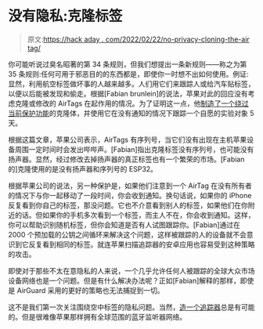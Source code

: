 # 没有隐私:克隆标签

> 原文:[https://hack aday . com/2022/02/22/no-privacy-cloning-the-air tag/](https://hackaday.com/2022/02/22/no-privacy-cloning-the-airtag/)

你可能听说过臭名昭著的第 34 条规则，但我们想提出一条新规则——称之为第 35 条规则:任何可用于邪恶目的的东西都是，即使你一时想不出如何使用。例证:显然，利用航空标签做坏事的人越来越多。人们用它们来跟踪人或给汽车贴标签，以便以后能被发现和偷走。根据[Fabian brunlein]的说法，苹果对此的回应没有考虑克隆或修改的 AirTags 在起作用的情况。为了证明这一点，他[制造了一个绕过当前保护功能](https://positive.security/blog/find-you)的克隆体，并使用它在没有通知的情况下跟踪一个自愿的实验对象 5 天。

根据这篇文章，苹果公司表示，AirTags 有序列号，当它们没有出现在主机苹果设备周围一定时间时会发出哔哔声。[Fabian]指出克隆标签没有序列号，也可能没有扬声器。显然，经过修改去掉扬声器的真正标签也有一个繁荣的市场。[Fabian 的]克隆使用的是没有扬声器和序列号的 ESP32。

根据苹果公司的说法，另一种保护是，如果他们注意到一个 AirTag 在没有所有者的情况下与你一起移动了一段时间，你会收到通知。换句话说，如果你的 iPhone 反复看到你自己的标签，那没问题。它也不介意看到别人的标签，如果他们在你附近的话。但如果你的手机多次看到一个标签，而主人不在，你会收到通知。这样，你可以帮助识别随机标签，但你会知道是否有人试图跟踪你。[Fabian]通过在 2000 个预加载的公钥之间循环来解决这个问题，这样被跟踪的人的设备就不会意识到它反复看到相同的标签。就连苹果扫描追踪器的安卓应用也容易受到这种策略的攻击。

即使对于那些不太在意隐私的人来说，一个几乎允许任何人被跟踪的全球大众市场设备网络也是一个问题。但是有什么解决办法呢？正如[Fabian]解释的那样，即使是 AirGuard 采用的更好的策略也无法捕捉到一切。

这不是我们第一次关注围绕空中标签的隐私问题。当然，[造一个追踪器](https://hackaday.com/2021/03/05/get-apple-to-track-your-bluetooth-devices-for-you/)总是有可能的。但是很难像苹果那样拥有全球范围的蓝牙监听器网络。